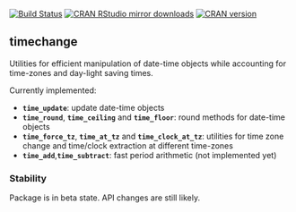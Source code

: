 [![Build Status](https://travis-ci.org/vspinu/timechange.svg?branch=master)](https://travis-ci.org/vspinu/timechange) [![CRAN RStudio mirror downloads](http://cranlogs.r-pkg.org/badges/timechange)](https://cran.r-project.org/package=timechange) [![CRAN version](http://www.r-pkg.org/badges/version/timechange)](https://cran.r-project.org/package=timechange)

## timechange

Utilities for efficient manipulation of date-time objects while accounting for time-zones and day-light saving times.

Currently implemented:

 - __`time_update`__: update date-time objects
 - __`time_round`__, __`time_ceiling`__ and __`time_floor`__: round methods for date-time objects
 - __`time_force_tz`__, __`time_at_tz`__ and __`time_clock_at_tz`__: utilities for time zone change and time/clock extraction at different time-zones
 - __`time_add`__,__`time_subtract`__: fast period arithmetic (not implemented yet)


### Stability

Package is in beta state. API changes are still likely.
